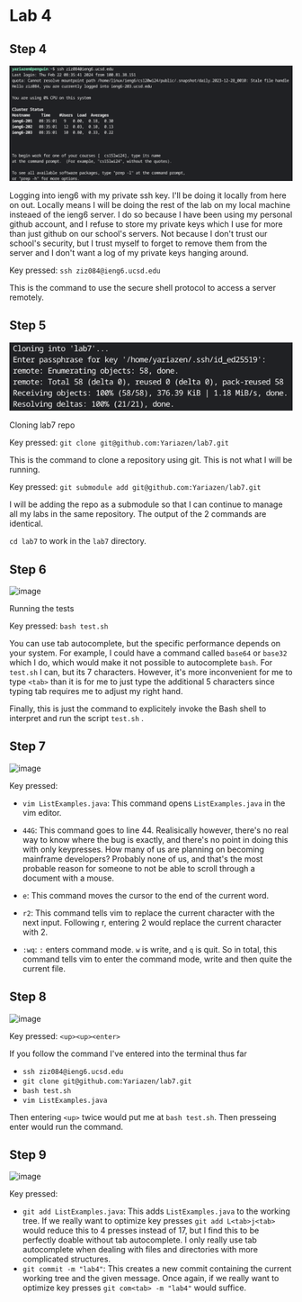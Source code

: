 # Lab 4

## Step 4
![image](images/4.png)

Logging into ieng6 with my private ssh key. I'll be doing it locally from here on out. Locally means I will be doing the rest of the lab on my local machine insteaed of the ieng6 server. I do so because I have been using my personal github account, and I refuse to store my private keys which I use for more than just github on our school's servers. Not because I don't trust our school's security, but I trust myself to forget to remove them from the server and I don't want a log of my private keys hanging around.

Key pressed: ```ssh ziz084@ieng6.ucsd.edu```

This is the command to use the secure shell protocol to access a server remotely. 

## Step 5
![image](images/5.png)

Cloning lab7 repo

Key pressed: ```git clone git@github.com:Yariazen/lab7.git```

This is the command to clone a repository using git. This is not what I will be running.

Key pressed: ```git submodule add git@github.com:Yariazen/lab7.git```

I will be adding the repo as a submodule so that I can continue to manage all my labs in the same repository. The output of the 2 commands are identical.

```cd lab7``` to work in the ```lab7``` directory.
## Step 6
![image](images/6.png)

Running the tests

Key pressed: ```bash test.sh```

You can use tab autocomplete, but the specific performance depends on your system. For example, I could have a command called ```base64``` or ```base32``` which I do, which would make it not possible to autocomplete ```bash```. For ```test.sh``` I can, but its 7 characters. However, it's more inconvenient for me to type ```<tab>``` than it is for me to just type the additional 5 characters since typing tab requires me to adjust my right hand.

Finally, this is just the command to explicitely invoke the Bash shell to interpret and run the script ```test.sh``` . 

## Step 7
![image](images/7.png)

Key pressed:
- ```vim ListExamples.java```: This command opens ```ListExamples.java``` in the vim editor.

- ```44G```: This command goes to line 44. Realisically however, there's no real way to know where the bug is exactly, and there's no point in doing this with only keypresses. How many of us are planning on becoming mainframe developers? Probably none of us, and that's the most probable reason for someone to not be able to scroll through a document with a mouse.

- ```e```: This command moves the cursor to the end of the current word.

- ```r2```: This command tells vim to replace the current character with the next input. Following r, entering 2 would replace the current character with 2.

- ```:wq```: ```:``` enters command mode. ```w``` is write, and ```q``` is quit. So in total, this command tells vim to enter the command mode, write and then quite the current file.

## Step 8
![image](images/8.png)

Key pressed: ```<up><up><enter>```

If you follow the command I've entered into the terminal thus far
- ```ssh ziz084@ieng6.ucsd.edu```
- ```git clone git@github.com:Yariazen/lab7.git```
- ```bash test.sh```
- ```vim ListExamples.java```

Then entering ```<up>``` twice would put me at ```bash test.sh```. Then presseing enter would run the command.

## Step 9
![image](images/9.png)

Key pressed: 
- ```git add ListExamples.java```: This adds ```ListExamples.java``` to the working tree. If we really want to optimize key presses ```git add L<tab>j<tab>``` would reduce this to 4 presses instead of 17, but I find this to be perfectly doable without tab autocomplete. I only really use tab autocomplete when dealing with files and directories with more complicated structures.
- ```git commit -m "lab4"```: This creates a new commit containing the current working tree and the given message. Once again, if we really want to optimize key presses ```git com<tab> -m "lab4"``` would suffice.